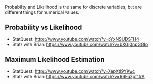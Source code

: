 Probability and Likelihood is the same for discrete variables, but are different things for numerical values.

## Probability vs Likelihood
- StatQuest: https://www.youtube.com/watch?v=pYxNSUDSFH4
- Stats with Brian: https://www.youtube.com/watch?v=bXGjQnpGGIo


## Maximum Likelihood Estimation
- StatQuest: https://www.youtube.com/watch?v=XepXtl9YKwc
- Stats with Brian: https://www.youtube.com/watch?v=66FqSpf1trA
